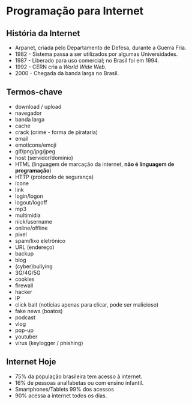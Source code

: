 # Programação para Internet

## História da Internet

- Arpanet, criada pelo Departamento de Defesa, durante a Guerra Fria.
- 1982 - Sistema passa a ser utilizados por algumas Universidades.
- 1987 - Liberado para uso comercial; no Brasil foi em 1994.
- 1992 - CERN cria a *World Wide Web*. 
- 2000 - Chegada da banda larga no Brasil.



## Termos-chave

- download / upload
- navegador
- banda larga
- cache
- crack (crime - forma de pirataria)
- email
- emoticons/emoji
- gif/png/jpg/jpeg
- host (servidor/domínio)
- HTML (linguagem de marcação da internet, **não é linguagem de programação**)
- HTTP (protocolo de segurança)
- ícone
- link
- login/logon
- logout/logoff
- mp3
- multimídia
- nick/username
- online/offline
- pixel
- spam/lixo eletrônico
- URL (endereço)
- backup
- blog
- (cyber)bullying
- 3G/4G/5G
- cookies
- firewall
- hacker
- IP
- click bait (notícias apenas para clicar, pode ser malicioso)
- fake news (boatos)
- podcast
- vlog
- pop-up
- youtuber
- vírus (keylogger / phishing)



## Internet Hoje

- 75% da população brasileira tem acesso à internet.
- 16% de pessoas analfabetas ou com ensino infantil.
- Smartphones/Tablets 99% dos acessos
- 90% acessa a internet todos os dias.